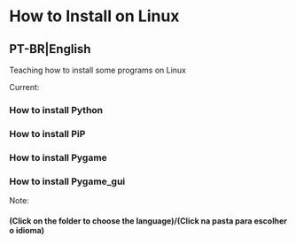 # How to Install on Linux
## PT-BR|English
Teaching how to install some programs on Linux

Current:

### How to install Python

### How to install PiP

### How to install Pygame

### How to install Pygame_gui

Note:

#### (Click on the folder to choose the language)/(Click na pasta para escolher o idioma)
